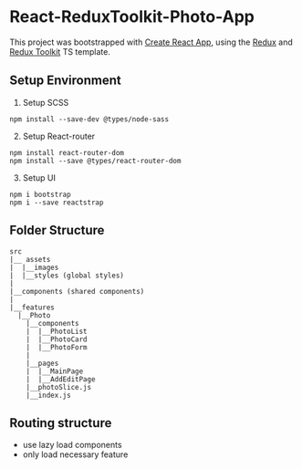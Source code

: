 # React-ReduxToolkit-Photo-App

This project was bootstrapped with [Create React App](https://github.com/facebook/create-react-app), using the [Redux](https://redux.js.org/) and [Redux Toolkit](https://redux-toolkit.js.org/) TS template.

## Setup Environment

1. Setup SCSS
```
npm install --save-dev @types/node-sass
```
2. Setup React-router
```
npm install react-router-dom
npm install --save @types/react-router-dom
```
3. Setup UI
```
npm i bootstrap
npm i --save reactstrap
```

## Folder Structure
```
src
|__ assets
|  |__images
|  |__styles (global styles)
|
|__components (shared components)
|
|__features
  |__Photo
    |__components
    |  |__PhotoList
    |  |__PhotoCard
    |  |__PhotoForm
    |
    |__pages
    |  |__MainPage
    |  |__AddEditPage
    |__photoSlice.js
    |__index.js
```
## Routing structure
- use lazy load components
- only load necessary feature
